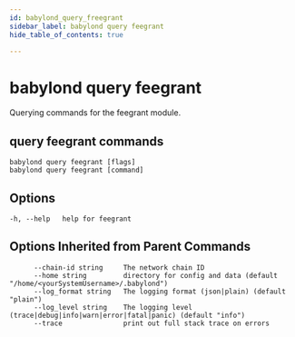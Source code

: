 ```yaml
---
id: babylond_query_freegrant
sidebar_label: babylond query feegrant
hide_table_of_contents: true

---
```


# babylond query feegrant
Querying commands for the feegrant module.
## query feegrant commands
```
babylond query feegrant [flags]
babylond query feegrant [command]
```
## Options
```
-h, --help   help for feegrant
```
## Options Inherited from Parent Commands
```
      --chain-id string     The network chain ID
      --home string         directory for config and data (default "/home/<yourSystemUsername>/.babylond")
      --log_format string   The logging format (json|plain) (default "plain")
      --log_level string    The logging level (trace|debug|info|warn|error|fatal|panic) (default "info")
      --trace               print out full stack trace on errors
```